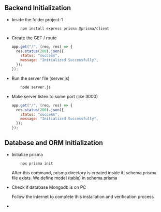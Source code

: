 ## Backend Initialization

- Inside the folder project-1

  ```bash
      npm install express prisma @prisma/client
  ```

- Create the GET / route

  ```js
  app.get("/", (req, res) => {
    res.status(200).json({
      status: "success",
      message: "Initialized Successfully",
    });
  });
  ```

- Run the server file (server.js)

  ```bash
      node server.js
  ```

- Make server listen to some port (like 3000)

  ```js
  app.get("/", (req, res) => {
    res.status(200).json({
      status: "success",
      message: "Initialized Successfully",
    });
  });
  ```

## Database and ORM Initialization

- Initialize prisma

  ```bash
      npx prisma init
  ```

  After this command, prisma directory is created inside it, schema.prisma file exists.
  We define model (table) in schema.prisma

- Check if database Mongodb is on PC

  Follow the internet to complete this installation and verification process

-
